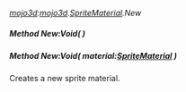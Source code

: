 _[mojo3d](../../modules/mojo3d/mojo3d-module.md):[mojo3d](../../modules/mojo3d/mojo3d-module.md).[SpriteMaterial](../../modules/mojo3d/mojo3d-spritematerial.md).New_
##### Method New:Void(  )
##### Method New:Void( material:[SpriteMaterial](../../modules/mojo3d/mojo3d-spritematerial.md) )
Creates a new sprite material.
